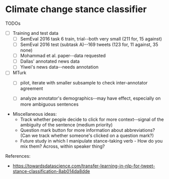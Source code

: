 # Climate change stance classifier

TODOs

- [ ] Training and test data
   - [ ] SemEval 2016 task 6 train, trial--both very small (211 for, 15 against)
   - [ ] SemEval 2016 test (subtask A)--169 tweets (123 for, 11 against, 35 none)
   - [ ] Mohammad et al. paper--data requested
   - [ ] Dallas' annotated news data
   - [ ] Yiwei's news data--needs annotation
- [ ] MTurk 
   - [ ] pilot, iterate with smaller subsample to check inter-annotator agreement
   - [ ] analyze annotator's demographics--may have effect, especially on more ambiguous sentences


- Miscellaneous ideas:
	- Track whether people decide to click for more context--signal of the ambiguity of the sentence (medium priority)
	- Question mark button for more information about abbreviations? (Can we track whether someone's clicked on a question mark?)
	- Future study in which I manipulate stance-taking verb
            - How do you mix them? Across, within speaker thing?

References:
   - https://towardsdatascience.com/transfer-learning-in-nlp-for-tweet-stance-classification-8ab014da8dde

